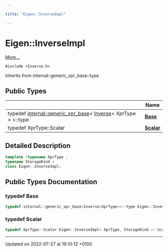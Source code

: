 ```yaml
---

title: "Eigen::InverseImpl"

---
```


# Eigen::InverseImpl



 [More...](#detailed-description)


`#include <Inverse.h>`

Inherits from internal::generic_xpr_base::type

## Public Types

|                | Name           |
| -------------- | -------------- |
| typedef <a href="http://example.org/classes/structeigen_1_1internal_1_1generic__xpr__base/">internal::generic_xpr_base</a>< <a href="http://example.org/classes/classeigen_1_1inverse/">Inverse</a>< XprType > >::type | **[Base](http://example.org/classes/classeigen_1_1inverseimpl/#typedef-base)**  |
| typedef XprType::Scalar | **[Scalar](http://example.org/classes/classeigen_1_1inverseimpl/#typedef-scalar)**  |

## Detailed Description

```cpp
template <typename XprType ,
typename StorageKind >
class Eigen::InverseImpl;
```

## Public Types Documentation

### typedef Base

```cpp
typedef internal::generic_xpr_base<Inverse<XprType>>::type Eigen::InverseImpl< XprType, StorageKind >::Base;
```


### typedef Scalar

```cpp
typedef XprType::Scalar Eigen::InverseImpl< XprType, StorageKind >::Scalar;
```


-------------------------------

Updated on 2022-07-27 at 19:10:12 +0100